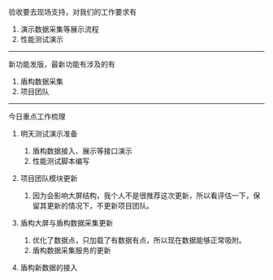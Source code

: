 验收要去现场支持，对我们的工作要求有

1. 演示数据采集等展示流程
2. 性能测试演示

---

新功能发版，最新功能有涉及的有

1. 盾构数据采集
2. 项目团队

---

今日重点工作梳理

1. 明天测试演示准备

   1. 盾构数据接入、展示等接口演示
   2. 性能测试脚本编写

2. 项目团队模块更新

   1. 因为会影响大屏结构，我个人不是很推荐这次更新，所以看评估一下，保留其更新的情况下，不更新项目团队。

3. 盾构大屏与盾构数据采集更新

   1. 优化了数据点，只加载了有数据有点，所以现在数据能够正常吸附。
   2. 盾构数据采集服务的更新

4. 盾构新数据的接入

   